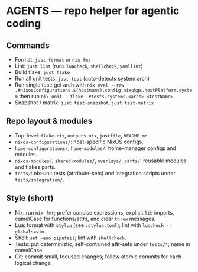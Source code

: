 # AGENTS — repo helper for agentic coding

## Commands
- Format: `just format` or `nix fmt`
- Lint: `just lint` (runs `luacheck`, `shellcheck`, `yamllint`)
- Build flake: `just flake`
- Run all unit tests: `just test` (auto-detects system arch)
- Run single test: get arch with `nix eval --raw .#nixosConfigurations.$(hostname).config.nixpkgs.hostPlatform.system` then run `nix-unit --flake .#tests.systems.<arch> <testName>`
- Snapshot / matrix: `just test-snapshot`, `just test-matrix`

## Repo layout & modules
- Top-level: `flake.nix`, `outputs.nix`, `justfile`, `README.md`.
- `nixos-configurations/`: host-specific NixOS configs.
- `home-configurations/`, `home-modules/`: home-manager configs and modules.
- `nixos-modules/`, `shared-modules/`, `overlays/`, `parts/`: reusable modules and flakes parts.
- `tests/`: nix-unit tests (attribute-sets) and integration scripts under `tests/integration/`.

## Style (short)
- Nix: run `nix fmt`; prefer concise expressions, explicit `lib` imports, camelCase for functions/attrs, and clear `throw` messages.
- Lua: format with `stylua` (see `.stylua.toml`); lint with `luacheck --globals=vim`.
- Shell: `set -euo pipefail`; lint with `shellcheck`.
- Tests: put deterministic, self-contained attr-sets under `tests/*`; name in camelCase.
- Git: commit small, focused changes; follow atomic commits for each logical change.
